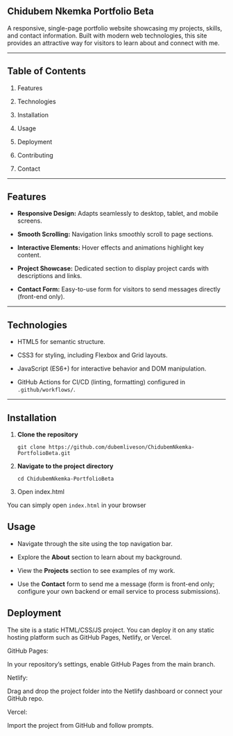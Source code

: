 ## Chidubem Nkemka Portfolio Beta

A responsive, single-page portfolio website showcasing my projects, skills, and contact information. 
Built with modern web technologies, this site provides an attractive way for visitors to learn about and connect with me.

---

## Table of Contents

1. Features

2. Technologies

3. Installation

4. Usage

5. Deployment

6. Contributing

7. Contact

---

## Features

- **Responsive Design:** Adapts seamlessly to desktop, tablet, and mobile screens.

- **Smooth Scrolling:** Navigation links smoothly scroll to page sections.

- **Interactive Elements:** Hover effects and animations highlight key content.

- **Project Showcase:** Dedicated section to display project cards with descriptions and links.

- **Contact Form:** Easy-to-use form for visitors to send messages directly (front-end only).

---

## Technologies

- HTML5 for semantic structure.

- CSS3 for styling, including Flexbox and Grid layouts.

- JavaScript (ES6+) for interactive behavior and DOM manipulation.

- GitHub Actions for CI/CD (linting, formatting) configured in `.github/workflows/`.

---

## Installation

1. **Clone the repository**

   ```
   git clone https://github.com/dubemliveson/ChidubemNkemka-PortfolioBeta.git
    ```

2. **Navigate to the project directory**

   ```
   cd ChidubemNkemka-PortfolioBeta
   ```

3. Open index.html

You can simply open `index.html` in your browser


## Usage

- Navigate through the site using the top navigation bar.

- Explore the **About** section to learn about my background.

- View the **Projects** section to see examples of my work.

- Use the **Contact** form to send me a message (form is front-end only; configure your own backend or email service to process submissions).

## Deployment

The site is a static HTML/CSS/JS project. You can deploy it on any static hosting platform such as GitHub Pages, Netlify, or Vercel.

GitHub Pages:

In your repository’s settings, enable GitHub Pages from the main branch.

Netlify:

Drag and drop the project folder into the Netlify dashboard or connect your GitHub repo.

Vercel:

Import the project from GitHub and follow prompts.

